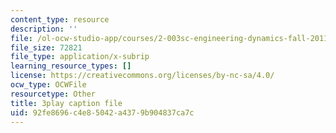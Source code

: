 ```yaml
---
content_type: resource
description: ''
file: /ol-ocw-studio-app/courses/2-003sc-engineering-dynamics-fall-2011/92fe8696c4e85042a4379b904837ca7c_9_d8CQrCYUw.vtt
file_size: 72821
file_type: application/x-subrip
learning_resource_types: []
license: https://creativecommons.org/licenses/by-nc-sa/4.0/
ocw_type: OCWFile
resourcetype: Other
title: 3play caption file
uid: 92fe8696-c4e8-5042-a437-9b904837ca7c
---
```

